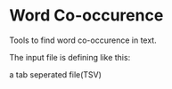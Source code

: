 # Word Co-occurence

Tools to find word co-occurence in text.

The input file is defining like this:

a tab seperated file(TSV)